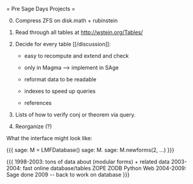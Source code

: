 = Pre Sage Days Projects =

  0. Compress ZFS on disk.math + rubinstein

  0. Read through all tables at http://wstein.org/Tables/

  0. Decide for every table [[/discussion]]:
      
       - easy to recompute and extend and check

       - only in Magma  --> implement in SAge

       - reformat data to be readable

       - indexes to speed up queries 
 
       - references

  0. Lists of how to verify conj or theorem via query.

  0. Reorganize (?)


What the interface might look like:

{{{
sage: M = LMFDatabase()
sage: M.<tab>
sage: M.newforms(2, ...)
}}}

{{{
1998-2003: tons of data about (modular forms) + related data
2003-2004: fast online database/tables
ZOPE ZODB Python Web
2004-2009: Sage done
2009 -- back to work on database
}}}
